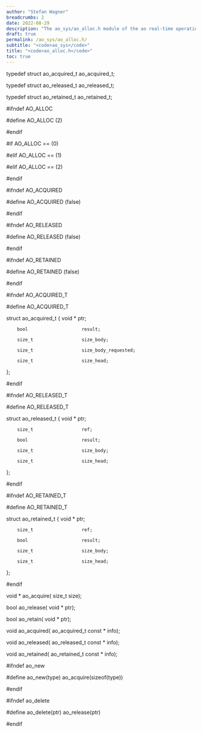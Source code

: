 ```yaml
---
author: "Stefan Wagner"
breadcrumbs: 2
date: 2022-08-29
description: "The ao_sys/ao_alloc.h module of the ao real-time operating system."
draft: true
permalink: /ao_sys/ao_alloc.h/ 
subtitle: "<code>ao_sys</code>"
title: "<code>ao_alloc.h</code>"
toc: true
---
```


typedef struct  ao_acquired_t   ao_acquired_t;

typedef struct  ao_released_t   ao_released_t;

typedef struct  ao_retained_t   ao_retained_t;

#ifndef AO_ALLOC

#define AO_ALLOC                (2)

#endif

#if     AO_ALLOC ==             (0)

#elif   AO_ALLOC ==             (1)

#elif   AO_ALLOC ==             (2)

#endif

#ifndef AO_ACQUIRED

#define AO_ACQUIRED             (false)

#endif

#ifndef AO_RELEASED

#define AO_RELEASED             (false)

#endif

#ifndef AO_RETAINED

#define AO_RETAINED             (false)

#endif

#ifndef AO_ACQUIRED_T

#define AO_ACQUIRED_T

struct  ao_acquired_t
{
        void *                  ptr;

        bool                    result;

        size_t                  size_body;

        size_t                  size_body_requested;

        size_t                  size_head;
};

#endif

#ifndef AO_RELEASED_T

#define AO_RELEASED_T

struct  ao_released_t
{
        void *                  ptr;

        size_t                  ref;

        bool                    result;

        size_t                  size_body;

        size_t                  size_head;
};

#endif

#ifndef AO_RETAINED_T

#define AO_RETAINED_T

struct  ao_retained_t
{
        void *                  ptr;

        size_t                  ref;

        bool                    result;

        size_t                  size_body;

        size_t                  size_head;
};

#endif

void *  ao_acquire(             size_t size);

bool    ao_release(             void * ptr);

bool    ao_retain(              void * ptr);

void    ao_acquired(            ao_acquired_t const * info);

void    ao_released(            ao_released_t const * info);

void    ao_retained(            ao_retained_t const * info);

#ifndef ao_new

#define ao_new(type)            ao_acquire(sizeof(type))

#endif

#ifndef ao_delete

#define ao_delete(ptr)          ao_release(ptr)

#endif

